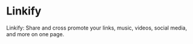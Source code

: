 # Linkify
 Linkify: Share and cross promote your links, music, videos, social media, and more on one page.
